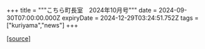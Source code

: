 +++
title = """こちら町長室　2024年10月号"""
date = 2024-09-30T07:00:00.000Z
expiryDate = 2024-12-29T03:24:51.752Z
tags = ["kuriyama","news"]
+++


[[source]](https://www.town.kuriyama.hokkaido.jp/site/mayor/28931.html)
